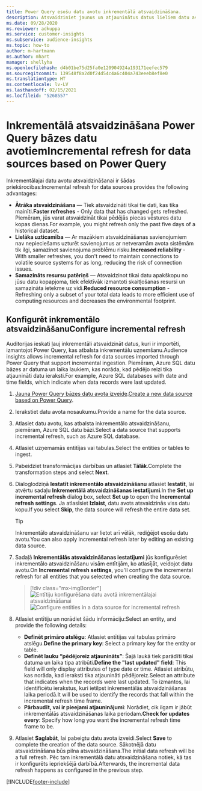 ```yaml
---
title: Power Query esošu datu avotu inkrementālā atsvaidzināšana.
description: Atsvaidziniet jaunus un atjauninātus datus lieliem datu avotiem, kas balstīti Power Query.
ms.date: 09/28/2020
ms.reviewer: adkuppa
ms.service: customer-insights
ms.subservice: audience-insights
ms.topic: how-to
author: m-hartmann
ms.author: mhart
manager: shellyha
ms.openlocfilehash: d4b01be75d25fa0e120904924a193171eefec579
ms.sourcegitcommit: 139548f8a2d0f24d54c4a6c404a743eeeb8ef8e0
ms.translationtype: HT
ms.contentlocale: lv-LV
ms.lasthandoff: 02/15/2021
ms.locfileid: "5268557"
---
```

# <a name="incremental-refresh-for-data-sources-based-on-power-query"></a><span data-ttu-id="319f7-103">Inkrementālā atsvaidzināšana Power Query bāzes datu avotiem</span><span class="sxs-lookup"><span data-stu-id="319f7-103">Incremental refresh for data sources based on Power Query</span></span>

<span data-ttu-id="319f7-104">Inkrementālajai datu avotu atsvaidzināšanai ir šādas priekšrocības:</span><span class="sxs-lookup"><span data-stu-id="319f7-104">Incremental refresh for data sources provides the following advantages:</span></span>

- <span data-ttu-id="319f7-105">**Ātrāka atsvaidzināšana** — Tiek atsvaidzināti tikai tie dati, kas tika mainīti.</span><span class="sxs-lookup"><span data-stu-id="319f7-105">**Faster refreshes** - Only data that has changed gets refreshed.</span></span> <span data-ttu-id="319f7-106">Piemēram, jūs varat atsvaidzināt tikai pēdējās piecas vēstures datu kopas dienas.</span><span class="sxs-lookup"><span data-stu-id="319f7-106">For example, you might refresh only the past five days of a historical dataset.</span></span>
- <span data-ttu-id="319f7-107">**Lielāka uzticamība** — Ar mazākiem atsvaidzināšanas savienojumiem nav nepieciešams uzturēt savienojumus ar netveramām avota sistēmām tik ilgi, samazinot savienojuma problēmu risku.</span><span class="sxs-lookup"><span data-stu-id="319f7-107">**Increased reliability** - With smaller refreshes, you don't need to maintain connections to volatile source systems for as long, reducing the risk of connection issues.</span></span>
- <span data-ttu-id="319f7-108">**Samazināts resursu patēriņš** — Atsvaidzinot tikai datu apakškopu no jūsu datu kopapjoma, tiek efektīvāk izmantoti skaitļošanas resursi un samazināta ietekme uz vidi.</span><span class="sxs-lookup"><span data-stu-id="319f7-108">**Reduced resource consumption** - Refreshing only a subset of your total data leads to more efficient use of computing resources and decreases the environmental footprint.</span></span>

## <a name="configure-incremental-refresh"></a><span data-ttu-id="319f7-109">Konfigurēt inkrementālo atsvaidzināšanu</span><span class="sxs-lookup"><span data-stu-id="319f7-109">Configure incremental refresh</span></span>

<span data-ttu-id="319f7-110">Auditorijas ieskati ļauj inkrementāli atsvaidzināt datus, kuri ir importēti, izmantojot Power Query, kas atbalsta inkrementālu uzņemšanu.</span><span class="sxs-lookup"><span data-stu-id="319f7-110">Audience insights allows incremental refresh for data sources imported through Power Query that support incremental ingestion.</span></span> <span data-ttu-id="319f7-111">Piemēram, Azure SQL datu bāzes ar datuma un laika laukiem, kas norāda, kad pēdējo reizi tika atjaunināti datu ieraksti.</span><span class="sxs-lookup"><span data-stu-id="319f7-111">For example, Azure SQL databases with date and time fields, which indicate when data records were last updated.</span></span>

1. <span data-ttu-id="319f7-112">[Jauna Power Query bāzes datu avota izveide](connect-power-query.md).</span><span class="sxs-lookup"><span data-stu-id="319f7-112">[Create a new data source based on Power Query](connect-power-query.md).</span></span>

1. <span data-ttu-id="319f7-113">Ierakstiet datu avota nosaukumu.</span><span class="sxs-lookup"><span data-stu-id="319f7-113">Provide a name for the data source.</span></span>

1. <span data-ttu-id="319f7-114">Atlasiet datu avotu, kas atbalsta inkrementālo atsvaidzināšanu, piemēram, Azure SQL datu bāzi.</span><span class="sxs-lookup"><span data-stu-id="319f7-114">Select a data source that supports incremental refresh, such as Azure SQL database.</span></span>

1. <span data-ttu-id="319f7-115">Atlasiet uzņemamās entitījas vai tabulas.</span><span class="sxs-lookup"><span data-stu-id="319f7-115">Select the entities or tables to ingest.</span></span>

1. <span data-ttu-id="319f7-116">Pabeidziet transformācijas darbības un atlasiet **Tālāk**.</span><span class="sxs-lookup"><span data-stu-id="319f7-116">Complete the transformation steps and select **Next**.</span></span>

1. <span data-ttu-id="319f7-117">Dialoglodziņā **Iestatīt inkrementālo atsvaidzināšanu** atlasiet **Iestatīt**, lai atvērtu sadaļu **Inkrementālā atsvaidzināšanas iestatījumi**.</span><span class="sxs-lookup"><span data-stu-id="319f7-117">In the **Set up incremental refresh** dialog box, select **Set up** to open the **Incremental refresh settings**.</span></span> <span data-ttu-id="319f7-118">Ja atlasīsiet **Izlaist**, datu avots atsvaidzinās viss datu kopu.</span><span class="sxs-lookup"><span data-stu-id="319f7-118">If you select **Skip**, the data source will refresh the entire data set.</span></span>
   > [!TIP]
   > <span data-ttu-id="319f7-119">Inkrementālo atsvaidzināšanu var lietot arī vēlāk, rediģējot esošu datu avotu.</span><span class="sxs-lookup"><span data-stu-id="319f7-119">You can also apply incremental refresh later by editing an existing data source.</span></span>

1. <span data-ttu-id="319f7-120">Sadaļā **Inkrementālās atsvaidzināšanas iestatījumi** jūs konfigurēsiet inkrementālo atsvaidzināšanu visām entītijām, ko atlasījāt, veidojot datu avotu.</span><span class="sxs-lookup"><span data-stu-id="319f7-120">On **Incremental refresh settings**, you'll configure the incremental refresh for all entities that you selected when creating the data source.</span></span>

   > [!div class="mx-imgBorder"]
   > <span data-ttu-id="319f7-121">![Entītiju konfigurēšana datu avotā inkrementālajai atsvaidzināšanai](media/incremental-refresh-settings.png "Entītiju konfigurēšana datu avotā inkrementālajai atsvaidzināšanai")</span><span class="sxs-lookup"><span data-stu-id="319f7-121">![Configure entities in a data source for incremental refresh](media/incremental-refresh-settings.png "Configure entities in a data source for incremental refresh")</span></span>

1. <span data-ttu-id="319f7-122">Atlasiet entītiju un norādiet šādu informāciju:</span><span class="sxs-lookup"><span data-stu-id="319f7-122">Select an entity, and provide the following details:</span></span>

   - <span data-ttu-id="319f7-123">**Definēt primāro atslēgu**: Atlasiet entītijas vai tabulas primāro atslēgu.</span><span class="sxs-lookup"><span data-stu-id="319f7-123">**Define the primary key**: Select a primary key for the entity or table.</span></span>
   - <span data-ttu-id="319f7-124">**Definēt lauku “pēdējoreiz atjaunināts”**: Šajā laukā tiek parādīti tikai datuma un laika tipa atribūti.</span><span class="sxs-lookup"><span data-stu-id="319f7-124">**Define the "last updated" field**: This field will only display attributes of type date or time.</span></span> <span data-ttu-id="319f7-125">Atlasiet atribūtu, kas norāda, kad ieraksti tika atjaunināti pēdējoreiz.</span><span class="sxs-lookup"><span data-stu-id="319f7-125">Select an attribute that indicates when the records were last updated.</span></span> <span data-ttu-id="319f7-126">To izmantos, lai identificētu ierakstus, kuri ietilpst inkrementālās atsvaidzināšanas laika periodā.</span><span class="sxs-lookup"><span data-stu-id="319f7-126">It will be used to identify the records that fall within the incremental refresh time frame.</span></span>
   - <span data-ttu-id="319f7-127">**Pārbaudīt, vai ir pieejami atjauninājumi**: Norādiet, cik ilgam ir jābūt inkrementālās atsvaidzināšanas laika periodam.</span><span class="sxs-lookup"><span data-stu-id="319f7-127">**Check for updates every**: Specify how long you want the incremental refresh time frame to be.</span></span>

1. <span data-ttu-id="319f7-128">Atlasiet **Saglabāt**, lai pabeigtu datu avota izveidi.</span><span class="sxs-lookup"><span data-stu-id="319f7-128">Select **Save** to complete the creation of the data source.</span></span> <span data-ttu-id="319f7-129">Sākotnējā datu atsvaidzināšana būs pilna atsvaidzināšana.</span><span class="sxs-lookup"><span data-stu-id="319f7-129">The initial data refresh will be a full refresh.</span></span> <span data-ttu-id="319f7-130">Pēc tam inkrementālā datu atsvaidzināšana notiek, kā tas ir konfigurēts iepriekšējā darbībā.</span><span class="sxs-lookup"><span data-stu-id="319f7-130">Afterwards, the incremental data refresh happens as configured in the previous step.</span></span>


[!INCLUDE[footer-include](../includes/footer-banner.md)]